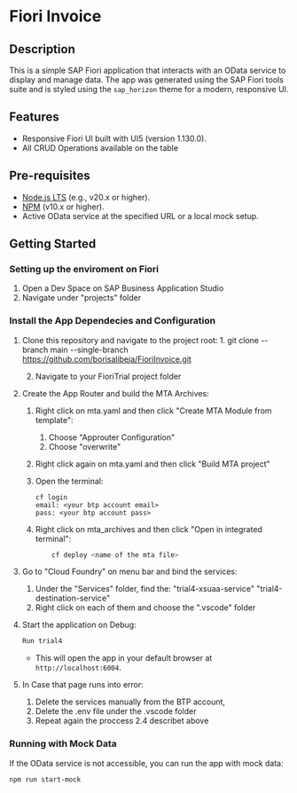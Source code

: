 # Fiori Invoice

## Description
This is a simple SAP Fiori application that interacts with an OData service to display and manage data. The app was generated using the SAP Fiori tools suite and is styled using the `sap_horizon` theme for a modern, responsive UI.

## Features
- Responsive Fiori UI built with UI5 (version 1.130.0).
- All CRUD Operations available on the table

## Pre-requisites
- [Node.js LTS](https://nodejs.org) (e.g., v20.x or higher).
- [NPM](https://www.npmjs.com/) (v10.x or higher).
- Active OData service at the specified URL or a local mock setup.

## Getting Started

### Setting up the enviroment on Fiori
1. Open a Dev Space on SAP Business Application Studio
2. Navigate under "projects" folder 

### Install the App Dependecies and Configuration
1. Clone this repository and navigate to the project root:
    1. 
            git clone --branch main --single-branch https://github.com/borisalibeja/FioriInvoice.git
       
    2. Navigate to your FioriTrial project folder

2. Create the App Router and build the MTA Archives:
    
    1. Right click on mta.yaml and then click "Create MTA Module from template":
        
        1. Choose "Approuter Configuration"
        2. Choose "overwrite"
        
    2. Right click again on mta.yaml and then click "Build MTA project"
    3. Open the terminal:
        ```
        cf login
        email: <your btp account email>
        pass: <your btp account pass>
        ```
    4. Right click on mta_archives and then click "Open in integrated terminal":
        ```bash
            cf deploy <name of the mta file>
        ```
3. Go to "Cloud Foundry" on menu bar and bind the services:
    
    1. Under the "Services" folder, find the:
        "trial4-xsuaa-service"
        "trial4-destination-service"
    2. Right click on each of them and choose the ".vscode" folder

4. Start the application on Debug:
    ```bash
    Run trial4
    ```
    - This will open the app in your default browser at `http://localhost:6004`.
5. In Case that page runs into error:
    1. Delete the services manually from the BTP account, 
    2. Delete the .env file under the .vscode folder
    3. Repeat again the proccess 2.4 describet above

### Running with Mock Data
If the OData service is not accessible, you can run the app with mock data:
```bash
npm run start-mock
